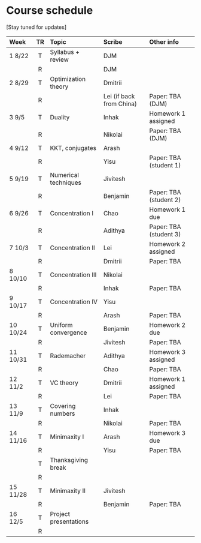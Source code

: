 # Course schedule

[Stay tuned for updates]

| Week | TR | Topic | Scribe | Other info |
|:---|:---:|:---|:---|:---|
1 8/22  | T | Syllabus + review    | DJM |
        | R |                      | DJM |
2 8/29  | T | Optimization theory  | Dmitrii |
        | R |                      | Lei (if back from China) | Paper: TBA (DJM) |
3 9/5   | T | Duality              | Inhak | Homework 1 assigned |
        | R |                      | Nikolai | Paper: TBA (DJM) |
4 9/12  | T | KKT, conjugates      | Arash | 
        | R |                      | Yisu | Paper: TBA (student 1)|
5 9/19  | T | Numerical techniques | Jivitesh | 
        | R |                      | Benjamin | Paper: TBA (student 2)|
6 9/26  | T | Concentration I      | Chao | Homework 1 due
        | R |                      | Adithya | Paper: TBA (student 3)|
7 10/3  | T | Concentration II     | Lei | Homework 2 assigned |
        | R |                      | Dmitrii | Paper: TBA  |
8 10/10 | T | Concentration III    | Nikolai | 
        | R |                      | Inhak | Paper: TBA  |
9 10/17 | T | Concentration IV     | Yisu | 
        | R |                      | Arash | Paper: TBA |
10 10/24| T | Uniform convergence  | Benjamin | Homework 2 due
        | R |                      | Jivitesh | Paper: TBA |
11 10/31| T | Rademacher           | Adithya | Homework 3 assigned
        | R |                      | Chao | Paper: TBA |
12 11/2 | T | VC theory            | Dmitrii | Homework 1 assigned |
        | R |                      | Lei | Paper: TBA  |
13 11/9 | T | Covering numbers     | Inhak | 
        | R |                      | Nikolai | Paper: TBA |
14 11/16| T | Minimaxity I         | Arash | Homework 3 due |
        | R |                      | Yisu | Paper: TBA |
        | T | Thanksgiving break   |
        | R |
15 11/28| T | Minimaxity II        | Jivitesh | 
        | R |                      | Benjamin | Paper: TBA |
16 12/5 | T | Project presentations
        | R |                      
   

